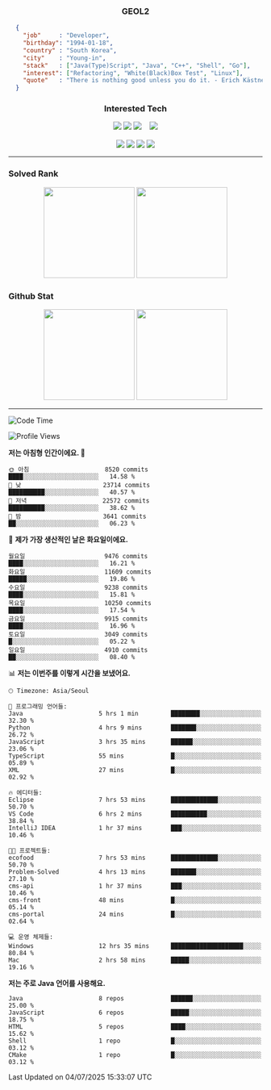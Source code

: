 <div align="center">

  ### GEOL2
</div>

```json
  {
    "job"     : "Developer",
    "birthday": "1994-01-18",
    "country" : "South Korea",
    "city"    : "Young-in",
    "stack"   : ["Java(Type)Script", "Java", "C++", "Shell", "Go"],
    "interest": ["Refactoring", "White(Black)Box Test", "Linux"], 
    "quote"   : "There is nothing good unless you do it. - Erich Kästner"
  }
  ```
  
<div align="center">
  
  ### Interested Tech
  
  <!-- <img src="https://img.shields.io/badge/Laravel-F05340?style=flat-square&logo=Laravel&logoColor=white"> -->
  <img src="https://img.shields.io/badge/SpringBoot-6DB33F?style=flat-square&logo=SpringBoot&logoColor=white">
  <!-- <img src="https://img.shields.io/badge/-NestJs-ea2845?style=flat-square&logo=nestjs&logoColor=white"> -->
  <!-- <img src="https://img.shields.io/badge/Express-000000?style=flat-square&logo=Express&logoColor=white"> -->
  <!-- <img src="https://img.shields.io/badge/Three.js-000000?style=flat-square&logo=Three.js&logoColor=white"> -->
  <img src="https://img.shields.io/badge/React-61DAFB?style=flat-square&logo=React&logoColor=black">
  <!-- <img src="https://img.shields.io/badge/next.js-000000?style=flat-square&logo=nextdotjs&logoColor=white"> -->
  <img src="https://img.shields.io/badge/OpenAI-%23412991?style=flat-square&logo=openai&logoColor=white">
  &nbsp;&nbsp;
  <!-- <br><br> -->
  
  <img src="https://img.shields.io/badge/junit-%23E33332?style=flat-square&logo=junit5&logoColor=white">
  <!-- <img src="https://img.shields.io/badge/Jest-323330?style=flat-square&logo=Jest&logoColor=white"> -->
  <br><br>
  
  <img src="https://img.shields.io/badge/Java-ED8B00?style=flat-square&logo=openjdk&logoColor=white">
  <img src="https://img.shields.io/badge/JavaScript-F7DF1E?style=flat-square&logo=JavaScript&logoColor=black">
  <img src="https://img.shields.io/badge/TypeScript-007acc?style=flat-square&logo=TypeScript&logoColor=black">
  <img src="https://img.shields.io/badge/Go-00ADD8?logo=Go&logoColor=white&style=flat-square">
  <!-- <img src="https://img.shields.io/badge/MySQL-4479A1?style=flat-square&logo=mysql&logoColor=white"><br> -->

</div>

------------

  ### Solved Rank
  
  <div align="center">
    <img height="180em" src="https://mazassumnida.wtf/api/v2/generate_badge?boj=geol2">
    <img height="180em" src="https://leetcard.jacoblin.cool/Geol2?theme=light&font=Gugi&border=0&radius=20">
  </div>
  
  ### Github Stat 
  <div align="center">
    <img height="180em" src="https://github-readme-stats-omega-five-90.vercel.app/api/?username=geol2&show_icons=true&theme=dark">
    <img height="180em" src="https://github-readme-stats-omega-five-90.vercel.app/api/top-langs/?username=geol2&show_icons=true&hide=cmake,EJS,css,scss,html,VUE&layout=compact&theme=dark&exclude_repo=raspi-web&count_private=true&langs_count=10">
  </div>
  
------------
<!--START_SECTION:waka-->
![Code Time](http://img.shields.io/badge/Code%20Time-4%2C210%20hrs%2023%20mins-blue)

![Profile Views](http://img.shields.io/badge/Profile%20Views-53-blue)

**저는 아침형 인간이에요. 🐤** 

```text
🌞 아침                     8520 commits        ████░░░░░░░░░░░░░░░░░░░░░   14.58 % 
🌆 낮　                     23714 commits       ██████████░░░░░░░░░░░░░░░   40.57 % 
🌃 저녁                     22572 commits       ██████████░░░░░░░░░░░░░░░   38.62 % 
🌙 밤　                     3641 commits        ██░░░░░░░░░░░░░░░░░░░░░░░   06.23 % 
```
📅 **제가 가장 생산적인 날은 화요일이에요.** 

```text
월요일                      9476 commits        ████░░░░░░░░░░░░░░░░░░░░░   16.21 % 
화요일                      11609 commits       █████░░░░░░░░░░░░░░░░░░░░   19.86 % 
수요일                      9238 commits        ████░░░░░░░░░░░░░░░░░░░░░   15.81 % 
목요일                      10250 commits       ████░░░░░░░░░░░░░░░░░░░░░   17.54 % 
금요일                      9915 commits        ████░░░░░░░░░░░░░░░░░░░░░   16.96 % 
토요일                      3049 commits        █░░░░░░░░░░░░░░░░░░░░░░░░   05.22 % 
일요일                      4910 commits        ██░░░░░░░░░░░░░░░░░░░░░░░   08.40 % 
```


📊 **저는 이번주를 이렇게 시간을 보냈어요.** 

```text
🕑︎ Timezone: Asia/Seoul

💬 프로그래밍 언어들: 
Java                     5 hrs 1 min         ████████░░░░░░░░░░░░░░░░░   32.30 % 
Python                   4 hrs 9 mins        ███████░░░░░░░░░░░░░░░░░░   26.72 % 
JavaScript               3 hrs 35 mins       ██████░░░░░░░░░░░░░░░░░░░   23.06 % 
TypeScript               55 mins             █░░░░░░░░░░░░░░░░░░░░░░░░   05.89 % 
XML                      27 mins             █░░░░░░░░░░░░░░░░░░░░░░░░   02.92 % 

🔥 에디터들: 
Eclipse                  7 hrs 53 mins       █████████████░░░░░░░░░░░░   50.70 % 
VS Code                  6 hrs 2 mins        ██████████░░░░░░░░░░░░░░░   38.84 % 
IntelliJ IDEA            1 hr 37 mins        ███░░░░░░░░░░░░░░░░░░░░░░   10.46 % 

🐱‍💻 프로젝트들: 
ecofood                  7 hrs 53 mins       █████████████░░░░░░░░░░░░   50.70 % 
Problem-Solved           4 hrs 13 mins       ███████░░░░░░░░░░░░░░░░░░   27.10 % 
cms-api                  1 hr 37 mins        ███░░░░░░░░░░░░░░░░░░░░░░   10.46 % 
cms-front                48 mins             █░░░░░░░░░░░░░░░░░░░░░░░░   05.14 % 
cms-portal               24 mins             █░░░░░░░░░░░░░░░░░░░░░░░░   02.64 % 

💻 운영 체제들: 
Windows                  12 hrs 35 mins      ████████████████████░░░░░   80.84 % 
Mac                      2 hrs 58 mins       █████░░░░░░░░░░░░░░░░░░░░   19.16 % 
```

**저는 주로 Java 언어를 사용해요.** 

```text
Java                     8 repos             ██████░░░░░░░░░░░░░░░░░░░   25.00 % 
JavaScript               6 repos             █████░░░░░░░░░░░░░░░░░░░░   18.75 % 
HTML                     5 repos             ████░░░░░░░░░░░░░░░░░░░░░   15.62 % 
Shell                    1 repo              █░░░░░░░░░░░░░░░░░░░░░░░░   03.12 % 
CMake                    1 repo              █░░░░░░░░░░░░░░░░░░░░░░░░   03.12 % 
```




 Last Updated on 04/07/2025 15:33:07 UTC
<!--END_SECTION:waka-->

<div align="center">
  
  <!-- [![Hits](https://hits.seeyoufarm.com/api/count/incr/badge.svg?url=https%3A%2F%2Fgithub.com%2Fgeol2&count_bg=%2379C83D&title_bg=%23555555&icon=myspace.svg&icon_color=%23E7E7E7&title=hits&edge_flat=false)](https://hits.seeyoufarm.com) -->
  
</div>

<!--
**Geol2/Geol2** is a ✨ _special_ ✨ repository because its `README.md` (this file) appears on your GitHub profile.

Here are some ideas to get you started:
- 🔭 I’m currently working on ...
- 🌱 I’m currently learning ...
- 👯 I’m looking to collaborate on ...
- 🤔 I’m looking for help with ...
- 💬 Ask me about ...
- 📫 How to reach me: ...
- 😄 Pronouns: ...
- ⚡ Fun fact: ...
-->
